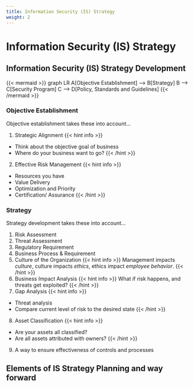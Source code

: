 ```yaml
---
title: Information Security (IS) Strategy
weight: 2
---
```

# Information Security (IS) Strategy

## Information Security (IS) Strategy Development

{{< mermaid >}}
graph LR
    A[Objective Establishment] --> B[Strategy]
    B --> C[Security Program]
    C --> D[Policy, Standards and Guidelines]
{{< /mermaid >}}

### Objective Establishment
Objective establishment takes these into account...

1. Strategic Alignment
{{< hint info >}}
* Think about the objective goal of business
* Where do your business want to go?
{{< /hint >}}
2. Effective Risk Management
{{< hint info >}}
* Resources you have
* Value Delivery
* Optimization and Priority
* Certification/ Assurance
{{< /hint >}}


### Strategy
Strategy development takes these into account...

1. Risk Assessment
2. Threat Assessment
3. Regulatory Requirement
4. Business Process & Requirement
5. Culture of the Organization
{{< hint info >}}
Management impacts _culture_, culture impacts _ethics_, ethics impact _employee behavior_. 
{{< /hint >}}
6. Business Impact Analysis
{{< hint info >}}
What if risk happens, and threats get exploited?
{{< /hint >}}
7. Gap Analysis
{{< hint info >}}
* Threat analysis
* Compare current level of risk to the desired state
{{< /hint >}}
8. Asset Classification
{{< hint info >}}
* Are your assets all classified?
* Are all assets attributed with owners?
{{< /hint >}}
9. A way to ensure effectiveness of controls and processes

## Elements of IS Strategy Planning and way forward



